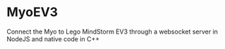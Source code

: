 MyoEV3
======

Connect the Myo to Lego MindStorm EV3 through a websocket server in NodeJS and native code in C++
